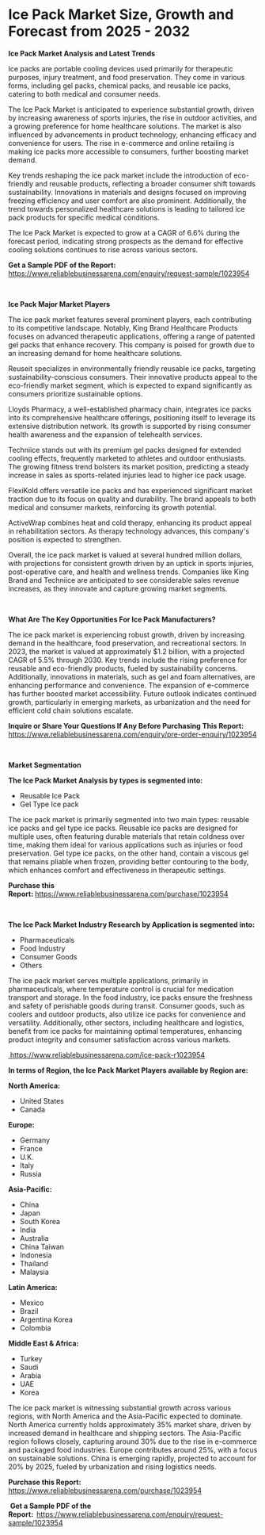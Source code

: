 <p><h1>Ice Pack Market Size, Growth and Forecast from 2025 - 2032</h1></p><p><strong>Ice Pack Market Analysis and Latest Trends</strong></p>
<p><p>Ice packs are portable cooling devices used primarily for therapeutic purposes, injury treatment, and food preservation. They come in various forms, including gel packs, chemical packs, and reusable ice packs, catering to both medical and consumer needs.</p><p>The Ice Pack Market is anticipated to experience substantial growth, driven by increasing awareness of sports injuries, the rise in outdoor activities, and a growing preference for home healthcare solutions. The market is also influenced by advancements in product technology, enhancing efficacy and convenience for users. The rise in e-commerce and online retailing is making ice packs more accessible to consumers, further boosting market demand.</p><p>Key trends reshaping the ice pack market include the introduction of eco-friendly and reusable products, reflecting a broader consumer shift towards sustainability. Innovations in materials and designs focused on improving freezing efficiency and user comfort are also prominent. Additionally, the trend towards personalized healthcare solutions is leading to tailored ice pack products for specific medical conditions.</p><p>The Ice Pack Market is expected to grow at a CAGR of 6.6% during the forecast period, indicating strong prospects as the demand for effective cooling solutions continues to rise across various sectors.</p></p>
<p><strong>Get a Sample PDF of the Report:&nbsp;</strong> <a href="https://www.reliablebusinessarena.com/enquiry/request-sample/1023954?utm_campaign=3565&utm_medium=2&utm_source=Github&utm_content=ia&utm_term=17042025&utm_id=ice-pack">https://www.reliablebusinessarena.com/enquiry/request-sample/1023954</a></p>
<p>&nbsp;</p>
<p><strong>Ice Pack Major Market Players</strong></p>
<p><p>The ice pack market features several prominent players, each contributing to its competitive landscape. Notably, King Brand Healthcare Products focuses on advanced therapeutic applications, offering a range of patented gel packs that enhance recovery. This company is poised for growth due to an increasing demand for home healthcare solutions.</p><p>Reuseit specializes in environmentally friendly reusable ice packs, targeting sustainability-conscious consumers. Their innovative products appeal to the eco-friendly market segment, which is expected to expand significantly as consumers prioritize sustainable options.</p><p>Lloyds Pharmacy, a well-established pharmacy chain, integrates ice packs into its comprehensive healthcare offerings, positioning itself to leverage its extensive distribution network. Its growth is supported by rising consumer health awareness and the expansion of telehealth services.</p><p>Techniice stands out with its premium gel packs designed for extended cooling effects, frequently marketed to athletes and outdoor enthusiasts. The growing fitness trend bolsters its market position, predicting a steady increase in sales as sports-related injuries lead to higher ice pack usage.</p><p>FlexiKold offers versatile ice packs and has experienced significant market traction due to its focus on quality and durability. The brand appeals to both medical and consumer markets, reinforcing its growth potential.</p><p>ActiveWrap combines heat and cold therapy, enhancing its product appeal in rehabilitation sectors. As therapy technology advances, this company's position is expected to strengthen.</p><p>Overall, the ice pack market is valued at several hundred million dollars, with projections for consistent growth driven by an uptick in sports injuries, post-operative care, and health and wellness trends. Companies like King Brand and Techniice are anticipated to see considerable sales revenue increases, as they innovate and capture growing market segments.</p></p>
<p>&nbsp;</p>
<p><strong>What Are The Key Opportunities For Ice Pack Manufacturers?</strong></p>
<p><p>The ice pack market is experiencing robust growth, driven by increasing demand in the healthcare, food preservation, and recreational sectors. In 2023, the market is valued at approximately $1.2 billion, with a projected CAGR of 5.5% through 2030. Key trends include the rising preference for reusable and eco-friendly products, fueled by sustainability concerns. Additionally, innovations in materials, such as gel and foam alternatives, are enhancing performance and convenience. The expansion of e-commerce has further boosted market accessibility. Future outlook indicates continued growth, particularly in emerging markets, as urbanization and the need for efficient cold chain solutions escalate.</p></p>
<p><strong>Inquire or Share Your Questions If Any Before Purchasing This Report:</strong> <a href="https://www.reliablebusinessarena.com/enquiry/pre-order-enquiry/1023954?utm_campaign=3565&utm_medium=2&utm_source=Github&utm_content=ia&utm_term=17042025&utm_id=ice-pack">https://www.reliablebusinessarena.com/enquiry/pre-order-enquiry/1023954</a></p>
<p>&nbsp;</p>
<p><strong>Market Segmentation</strong></p>
<p><strong>The Ice Pack Market Analysis by types is segmented into:</strong></p>
<p><ul><li>Reusable Ice Pack</li><li>Gel Type Ice pack</li></ul></p>
<p><p>The ice pack market is primarily segmented into two main types: reusable ice packs and gel type ice packs. Reusable ice packs are designed for multiple uses, often featuring durable materials that retain coldness over time, making them ideal for various applications such as injuries or food preservation. Gel type ice packs, on the other hand, contain a viscous gel that remains pliable when frozen, providing better contouring to the body, which enhances comfort and effectiveness in therapeutic settings.</p></p>
<p><strong>Purchase this Report:&nbsp;</strong><a href="https://www.reliablebusinessarena.com/purchase/1023954?utm_campaign=3565&utm_medium=2&utm_source=Github&utm_content=ia&utm_term=17042025&utm_id=ice-pack">https://www.reliablebusinessarena.com/purchase/1023954</a></p>
<p>&nbsp;</p>
<p><strong>The Ice Pack Market Industry Research by Application is segmented into:</strong></p>
<p><ul><li>Pharmaceuticals</li><li>Food Industry</li><li>Consumer Goods</li><li>Others</li></ul></p>
<p><p>The ice pack market serves multiple applications, primarily in pharmaceuticals, where temperature control is crucial for medication transport and storage. In the food industry, ice packs ensure the freshness and safety of perishable goods during transit. Consumer goods, such as coolers and outdoor products, also utilize ice packs for convenience and versatility. Additionally, other sectors, including healthcare and logistics, benefit from ice packs for maintaining optimal temperatures, enhancing product integrity and consumer satisfaction across various markets.</p></p>
<p><a href="https://www.reliablebusinessarena.com/ice-pack-r1023954?utm_campaign=3565&utm_medium=2&utm_source=Github&utm_content=ia&utm_term=17042025&utm_id=ice-pack">&nbsp;https://www.reliablebusinessarena.com/ice-pack-r1023954</a></p>
<p><strong>In terms of Region, the Ice Pack Market Players available by Region are:</strong></p>
<p>
    <p> <strong> North America: </strong>
        <ul>
            <li>United States</li>
            <li>Canada</li>
        </ul>
        </p> 
    <p> <strong> Europe: </strong>
        <ul>
            <li>Germany</li>
            <li>France</li>
            <li>U.K.</li>
            <li>Italy</li>
            <li>Russia</li>
        </ul>
        </p> 
    <p> <strong> Asia-Pacific: </strong>
        <ul>
            <li>China</li>
            <li>Japan</li>
            <li>South Korea</li>
            <li>India</li>
            <li>Australia</li>
            <li>China Taiwan</li>
            <li>Indonesia</li>
            <li>Thailand</li>
            <li>Malaysia</li>
        </ul>
        </p> 
    <p> <strong> Latin America: </strong>
        <ul>
            <li>Mexico</li>
            <li>Brazil</li>
            <li>Argentina Korea</li>
            <li>Colombia</li>
        </ul>
        </p> 
    <p> <strong> Middle East & Africa: </strong>
        <ul>
            <li>Turkey</li>
            <li>Saudi</li>
            <li>Arabia</li>
            <li>UAE</li>
            <li>Korea</li>
        </ul>
    </p>
    </p>
<p><p>The ice pack market is witnessing substantial growth across various regions, with North America and the Asia-Pacific expected to dominate. North America currently holds approximately 35% market share, driven by increased demand in healthcare and shipping sectors. The Asia-Pacific region follows closely, capturing around 30% due to the rise in e-commerce and packaged food industries. Europe contributes around 25%, with a focus on sustainable solutions. China is emerging rapidly, projected to account for 20% by 2025, fueled by urbanization and rising logistics needs.</p></p>
<p><strong>Purchase this Report: </strong><a href="https://www.reliablebusinessarena.com/purchase/1023954?utm_campaign=3565&utm_medium=2&utm_source=Github&utm_content=ia&utm_term=17042025&utm_id=ice-pack">https://www.reliablebusinessarena.com/purchase/1023954</a></p>
<p>&nbsp;<strong>Get a Sample PDF of the Report:&nbsp;&nbsp;</strong><a href="https://www.reliablebusinessarena.com/enquiry/request-sample/1023954?utm_campaign=3565&utm_medium=2&utm_source=Github&utm_content=ia&utm_term=17042025&utm_id=ice-pack">https://www.reliablebusinessarena.com/enquiry/request-sample/1023954</a></p>
<p><strong></strong></p>
<p><p></p><p></p><p></p></p>